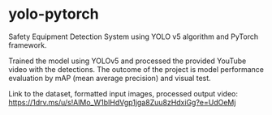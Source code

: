 # yolo-pytorch

Safety Equipment Detection System using YOLO v5 algorithm and PyTorch framework.

Trained the model using YOLOv5 and processed the provided YouTube video with the detections. The outcome of the project is model performance evaluation by mAP (mean average precision) and visual test.

Link to the dataset, formatted input images, processed output video: https://1drv.ms/u/s!AlMo_W1bIHdVgp1jga8Zuu8zHdxiGg?e=UdOeMj
